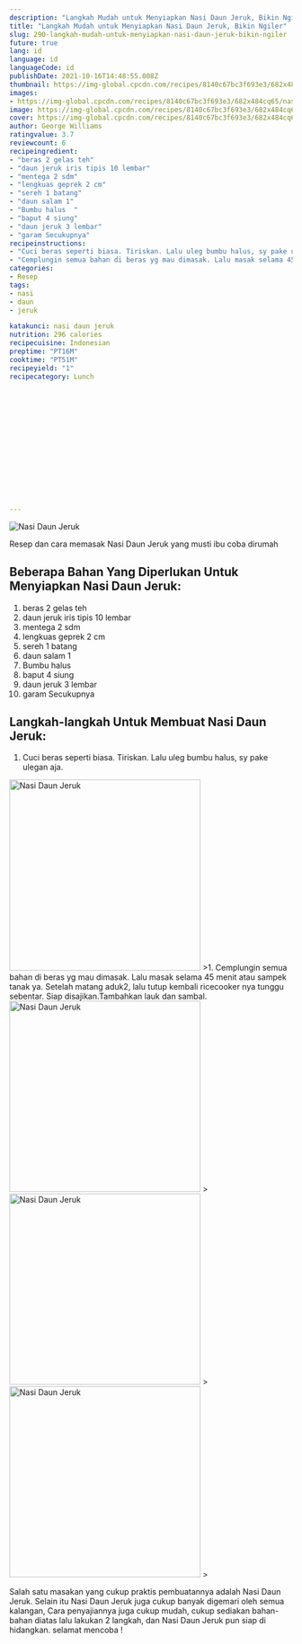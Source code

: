 ```yaml
---
description: "Langkah Mudah untuk Menyiapkan Nasi Daun Jeruk, Bikin Ngiler"
title: "Langkah Mudah untuk Menyiapkan Nasi Daun Jeruk, Bikin Ngiler"
slug: 290-langkah-mudah-untuk-menyiapkan-nasi-daun-jeruk-bikin-ngiler
future: true
lang: id
language: id
languageCode: id
publishDate: 2021-10-16T14:48:55.008Z 
thumbnail: https://img-global.cpcdn.com/recipes/8140c67bc3f693e3/682x484cq65/nasi-daun-jeruk-foto-resep-utama.webp
images:
- https://img-global.cpcdn.com/recipes/8140c67bc3f693e3/682x484cq65/nasi-daun-jeruk-foto-resep-utama.webp
image: https://img-global.cpcdn.com/recipes/8140c67bc3f693e3/682x484cq65/nasi-daun-jeruk-foto-resep-utama.webp
cover: https://img-global.cpcdn.com/recipes/8140c67bc3f693e3/682x484cq65/nasi-daun-jeruk-foto-resep-utama.webp
author: George Williams
ratingvalue: 3.7
reviewcount: 6
recipeingredient:
- "beras 2 gelas teh"
- "daun jeruk iris tipis 10 lembar"
- "mentega 2 sdm"
- "lengkuas geprek 2 cm"
- "sereh 1 batang"
- "daun salam 1"
- "Bumbu halus  "
- "baput 4 siung"
- "daun jeruk 3 lembar"
- "garam Secukupnya"
recipeinstructions:
- "Cuci beras seperti biasa. Tiriskan. Lalu uleg bumbu halus, sy pake ulegan aja."
- "Cemplungin semua bahan di beras yg mau dimasak. Lalu masak selama 45 menit atau sampek tanak ya. Setelah matang aduk2, lalu tutup kembali ricecooker nya tunggu sebentar. Siap disajikan.Tambahkan lauk dan sambal."
categories:
- Resep
tags:
- nasi
- daun
- jeruk

katakunci: nasi daun jeruk 
nutrition: 296 calories
recipecuisine: Indonesian
preptime: "PT16M"
cooktime: "PT51M"
recipeyield: "1"
recipecategory: Lunch


     
    
    
    
    
    
    
    
    
    
    
      
    
---
```



![Nasi Daun Jeruk](https://img-global.cpcdn.com/recipes/8140c67bc3f693e3/682x484cq65/nasi-daun-jeruk-foto-resep-utama.webp)

Resep dan cara memasak  Nasi Daun Jeruk yang musti ibu coba dirumah

<!--inarticleads1-->

## Beberapa Bahan Yang Diperlukan Untuk Menyiapkan Nasi Daun Jeruk:

1. beras 2 gelas teh
1. daun jeruk iris tipis 10 lembar
1. mentega 2 sdm
1. lengkuas geprek 2 cm
1. sereh 1 batang
1. daun salam 1
1. Bumbu halus  
1. baput 4 siung
1. daun jeruk 3 lembar
1. garam Secukupnya



<!--inarticleads2-->

## Langkah-langkah Untuk Membuat Nasi Daun Jeruk:

1. Cuci beras seperti biasa. Tiriskan. Lalu uleg bumbu halus, sy pake ulegan aja.
<img class="lazyload" data-src="https://img-global.cpcdn.com/steps/0cd67668e506afe6/160x128cq70/nasi-daun-jeruk-langkah-memasak-1-foto.webp" alt="Nasi Daun Jeruk" width="340" height="340">
>1. Cemplungin semua bahan di beras yg mau dimasak. Lalu masak selama 45 menit atau sampek tanak ya. Setelah matang aduk2, lalu tutup kembali ricecooker nya tunggu sebentar. Siap disajikan.Tambahkan lauk dan sambal.
<img class="lazyload" data-src="https://img-global.cpcdn.com/steps/7850aa9ed19aad43/160x128cq70/nasi-daun-jeruk-langkah-memasak-2-foto.webp" alt="Nasi Daun Jeruk" width="340" height="340">
><img class="lazyload" data-src="https://img-global.cpcdn.com/steps/5b18aeb673f69ae3/160x128cq70/nasi-daun-jeruk-langkah-memasak-2-foto.webp" alt="Nasi Daun Jeruk" width="340" height="340">
><img class="lazyload" data-src="https://img-global.cpcdn.com/steps/0dd8df09697897f1/160x128cq70/nasi-daun-jeruk-langkah-memasak-2-foto.webp" alt="Nasi Daun Jeruk" width="340" height="340">
>



Salah satu masakan yang cukup praktis pembuatannya adalah  Nasi Daun Jeruk. Selain itu  Nasi Daun Jeruk  juga cukup banyak digemari oleh semua kalangan, Cara penyajiannya juga cukup mudah, cukup sediakan bahan-bahan diatas lalu lakukan 2 langkah, dan  Nasi Daun Jeruk  pun siap di hidangkan. selamat mencoba !
